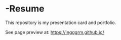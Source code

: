 # -Resume
This repository is my presentation card and portfolio.

See page preview at: https://ingggrm.github.io/
